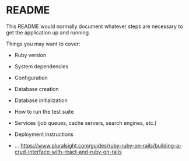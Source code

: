 # README

This README would normally document whatever steps are necessary to get the
application up and running.

Things you may want to cover:

* Ruby version

* System dependencies

* Configuration

* Database creation

* Database initialization

* How to run the test suite

* Services (job queues, cache servers, search engines, etc.)

* Deployment instructions

* ...
https://www.pluralsight.com/guides/ruby-ruby-on-rails/building-a-crud-interface-with-react-and-ruby-on-rails